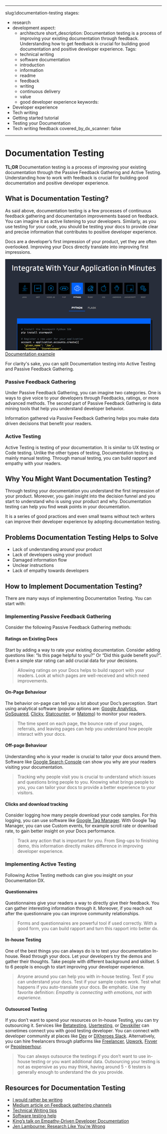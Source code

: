 
---
slug:\documentation-testing
stages:
  - research
  - development
aspect:
	- architecture
short_description: Documentation testing is a process of improving your existing documentation through feedback. Understanding how to get feedback is crucial for building good documentation and positive developer experience.
Tags:
	- technical writing
	- software documentation
	- introduction
	- information
	- readme
	- feedback
	- writing
	- continuous delivery
	- value
	- good developer experience
keywords:
  - Developer experience
  - Tech writing
  - Getting started tutorial
  - Testing your Documentation
  - Tech writing feedback
covered_by_dx_scanner: false
---
# Documentation Testing

**TL;DR** Documentation testing is a process of improving your existing documentation through the Passive Feedback Gathering and Active Testing. Understanding how to work with feedback is crucial for building good documentation and positive developer experience.

## What is Documentation Testing?

As said above, documentation testing is a few processes of continuous feedback gathering and documentation improvements based on feedback. You can imagine it as active listening to your developers. Similarly, as you use testing for your code, you should be testing your docs to provide clear and precise information that contributes to positive developer experience.

Docs are a developer’s first impression of your product, yet they are often overlooked. Improving your Docs directly translate into improving first impressions. 

![Documentation example](/files/docs-example.png)
[Documentation example](https://zapier.com/engineering/great-documentation-examples/)

For clarity's sake, you can split Documentation testing into Active Testing and Passive Feedback Gathering.

### Passive Feedback Gathering
Under Passive Feedback Gathering, you can imagine two categories. One is ways to give voice to your developers through Feedbacks, ratings, or more advanced methods. The second part of Passive Feedback Gathering is data mining tools that help you understand developer behavior.

Information gathered via Passive Feedback Gathering helps you make data driven decisions that benefit your readers.

### Active Testing
Active Testing is testing of your documentation. It is similar to UX testing or Code testing. Unlike the other types of testing, Documentation testing is mainly manual testing. Through manual testing, you can build rapport and empathy with your readers.

## Why You Might Want Documentation Testing?
Through testing your documentation you understand the first impression of your product. Moreover, you gain insight into the decision funnel and you start to understand who is using your product and why. Documentation testing can help you find weak points in your documentation.

It is a series of good practices and even small teams without tech writers can improve their developer experience by adopting documentation testing.

## Problems Documentation Testing Helps to Solve

* Lack of understanding around your product
* Lack of developers using your product
* Damaged information flow
* Unclear instructions
* Lack of empathy towards developers

## How to Implement Documentation Testing?
There are many ways of implementing Documentation Testing. You can start with: 
### Implementing Passive Feedback Gathering
Consider the following Passive Feedback Gathering methods:
#### Ratings on Existing Docs
Start by adding a way to rate your existing documentation. Consider adding questions like: “Is this page helpful to you?” Or “Did this guide benefit you?”. Even a simple star rating can add crucial data for your decisions.
> Allowing ratings on your Docs helps to build rapport with your readers. Look at which pages are well-received and which need improvements.

#### On-Page Behaviour
The behavior on-page can tell you a lot about your Doc’s perception. Start using analytical software (popular options are: [Google Analytics](http://analytics.google.com), [GoSquared](https://www.gosquared.com/analytics/), [Clicky](https://clicky.com), [Statcounter](https://statcounter.com), or [Matomo](https://matomo.org)) to monitor your readers. 
> The time spent on each page, the bounce rate of your pages, referrals, and leaving pages can help you understand how people interact with your docs.

#### Off-page Behaviour
Understanding who is your reader is crucial to tailor your docs around them. Software like [Google Search Console](https://search.google.com/search-console/about) can show you why are your readers visiting your documentation.
> Tracking why people visit you is crucial to understand which issues and questions bring people to you. Knowing what brings people to you, you can tailor your docs to provide a better experience to your visitors.

#### Clicks and download tracking
Consider logging how many people download your code samples. For this logging, you can use software like [Google Tag Manager](http://tagmanager.google.com). With Google Tag Manager, you can use Custom events, for example scroll rate or download rate, to gain better insight on your Docs performance.
> Track any action that is important for you. From Sing-ups to finishing demo, this information directly makes difference in improving developer experience.

### Implementing Active Testing
Following Active Testing methods can give you insight on your Documentation DX.
#### Questionnaires
Questionnaires give your readers a way to directly give their feedback. You can gather interesting information through it. Moreover, if you reach out after the questionnaire you can improve community relationships.
> Forms and questionnaires are powerful tool if used correctly. With a good form, you can build rapport and turn this rapport into better dx.

#### In-house Testing
One of the best things you can always do is to test your documentation In-house. Read through your docs. Let your developers try the demos and gather their thoughts. Take people with different background and skillset. 5 to 6 people is enough to start improving your developer experience.
> Anyone around you can help you with in-house testing. Test if you can understand your docs. Test if your sample codes work. Test what happens if you auto-translate your docs. Be emphatic. Use my favorite definition: _Empathy is connecting with emotions, not with experience._

#### Outsourced Testing
If you don’t want to spend your resources on In-house Testing, you can try outsourcing it. Services like [Betatesting](https://betatesting.com/beta-testers), [Usertesting](https://www.usertesting.com), or [Devskiller](https://devskiller.com) can sometimes connect you with good testing developer. You can connect with developer community at places like [Dev](https://dev.to) or [DXheroes Slack](https://join.slack.com/t/developerexperiencehq/shared_invite/enQtNzU5NjUyNDk2MDM1LTRmNjM5ZTllOTc1NmU5ZWRhNGNkODU1ZmY0ZWExYWUyN2YyNzM4ZTMzNjIyNWJhNTRmNjA5ZTVhMGRmZjM4ZjY). Alternatively, you can hire freelancers through platforms like [Freelancer](http://freelancer.com), [Upwork](https://www.upwork.com), [Fivver](https://www.fiverr.com) or [Peopleperhour](https://www.peopleperhour.com).
> You can always outsource the testings if you don’t want to use in-house testing or you want additional data. Outsourcing your testing is not as expensive as you may think, having around 5 - 6 testers is generally enough to understand the dx you provide.

## Resources for Documentation Testing
* [I would rather be writing](https://idratherbewriting.com/2008/10/17/10-ways-to-gather-feedback-from-users/)
* [Medium article on Feedback gathering channels](https://medium.com/technical-writing-is-easy/how-to-collect-user-feedback-7549cc7829f)
* [Technical Writing tips](https://www.instructionalsolutions.com/blog/technical-writing-tips)
* [Software testing help](https://www.softwaretestinghelp.com/test-documentation-reviews/)
* [King’s talk on Empathy-Driven Developer Documentation](https://www.youtube.com/watch?v=_HCmFvxxKaQ)
* [Jen Lambourne: Research Like You're Wrong](https://www.youtube.com/watch?v=aCNbVf9Id5Y)
